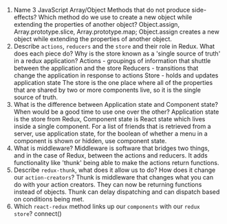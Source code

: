 1.  Name 3 JavaScript Array/Object Methods that do not produce side-effects? Which method do we use to create a new object while extending the properties of another object?
Object.assign, Array.prototype.slice, Array.prototype.map; Object.assign creates a new object while extending the properties of another object.
1.  Describe `actions`, `reducers` and the `store` and their role in Redux. What does each piece do? Why is the store known as a 'single source of truth' in a redux application?
Actions - groupings of information that shuttle between the application and the store
Reducers - transitions that change the application in response to actions
Store - holds and updates application state
The store is the one place where all of the properties that are shared by two or more components live, so it is the single source of truth.
1.  What is the difference between Application state and Component state? When would be a good time to use one over the other?
Application state is the store from Redux, Component state is React state which lives inside a single component. For a list of friends that is retrieved from a server, use application state, for the boolean of whether a menu in a component is shown or hidden, use component state.
1.  What is middleware?
Middleware is software that bridges two things, and in the case of Redux, between the actions and reducers. It adds functionality like 'thunk' being able to make the actions return functions.
1.  Describe `redux-thunk`, what does it allow us to do? How does it change our `action-creators`?
Thunk is middleware that changes what you can do with your action creators. They can now be returning functions instead of objects. Thunk can delay dispatching and can dispatch based on conditions being met.
1.  Which `react-redux` method links up our `components` with our `redux store`?
connect()
